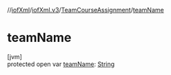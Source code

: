 //[iofXml](../../../index.md)/[iofXml.v3](../index.md)/[TeamCourseAssignment](index.md)/[teamName](team-name.md)

# teamName

[jvm]\
protected open var [teamName](team-name.md): [String](https://docs.oracle.com/javase/8/docs/api/java/lang/String.html)
